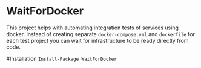 # WaitForDocker
This project helps with automating integration tests of services using docker. Instead of creating separate `docker-compose.yml` and `dockerfile` for each test project you can wait for infrastructure to be ready directly from code.

#Installation
`Install-Package WaitForDocker`
